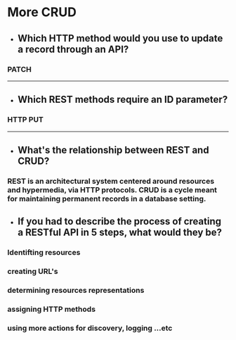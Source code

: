 # More CRUD
* ## Which HTTP method would you use to update a record through an API?
### PATCH
---
* ## Which REST methods require an ID parameter?
### HTTP PUT
---
* ## What's the relationship between REST and CRUD?
### REST is an architectural system centered around resources and hypermedia, via HTTP protocols. CRUD is a cycle meant for maintaining permanent records in a database setting.
* ## If you had to describe the process of creating a RESTful API in 5 steps, what would they be?
### Identifting resources
### creating URL's
### determining resources representations
### assigning HTTP methods
### using more actions for discovery, logging ...etc